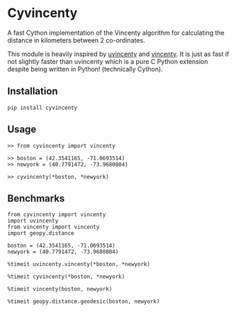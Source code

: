 # Cyvincenty

A fast Cython implementation of the Vincenty algorithm for calculating the distance in kilometers between 2 co-ordinates.

This module is heavily inspired by [uvincenty](https://github.com/vivescere/uvincenty) and [vincenty](https://github.com/maurycyp/vincenty). It is just as fast if not slightly faster than uvincenty which is a pure C Python extension despite being written in Python! (technically Cython).

## Installation

```
pip install cyvincenty
```

## Usage

```
>> from cyvincenty import vincenty

>> boston = (42.3541165, -71.0693514)
>> newyork = (40.7791472, -73.9680804)

>> cyvincenty(*boston, *newyork)
```


## Benchmarks
```
from cyvincenty import vincenty
import uvincenty
from vincenty import vincenty
import geopy.distance

boston = (42.3541165, -71.0693514)
newyork = (40.7791472, -73.9680804)

%timeit uvincenty.vincenty(*boston, *newyork)

%timeit cyvincenty(*boston, *newyork)

%timeit vincenty(boston, newyork)

%timeit geopy.distance.geodesic(boston, newyork)

```